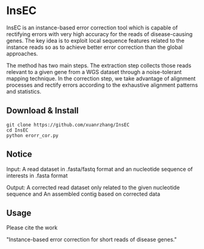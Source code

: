 # InsEC
InsEC is an instance-based error correction tool which is capable of rectifying errors with very high accuracy for the reads of disease-causing genes.
The key idea is to exploit local sequence features related to the instance reads so as to achieve better error correction than the global approaches. 

The method has two main steps.
The extraction step collects those reads relevant to a given gene from a WGS dataset through a noise-tolerant mapping technique.
In the correction step, we take advantage of alignment processes and rectify errors according to the exhaustive alignment patterns and statistics.

## Download & Install
 	git clone https://github.com/xuanrzhang/InsEC
	cd InsEC
	python erorr_cor.py 
  
## Notice
Input: A read dataset in .fasta/fastq format and an nucleotide sequence of interests in .fasta format

Output: A corrected read dataset only related to the given nucleotide sequence and An assembled contig based on corrected data

## Usage





Please cite the work

"Instance-based error correction for short reads of disease genes."
